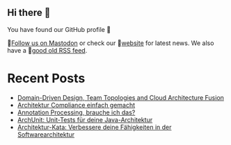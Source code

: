 ## Hi there 👋

You have found our GitHub profile 🌈

🦣[Follow us on Mastodon](https://ijug.social/@jugpaderborn) or check our 🔖[website](https://jug-pb.gitlab.io/) for latest news.
We also have a 📰[good old RSS feed](https://jug-pb.gitlab.io/feed.xml).

# Recent Posts

<!-- BLOG-POST-LIST:START -->
- [Domain-Driven Design, Team Topologies and Cloud Architecture Fusion](https://jug-pb.gitlab.io/blog/2025/ddd.html)
- [Architektur Compliance einfach gemacht](https://jug-pb.gitlab.io/blog/2025/architektur-compliance.html)
- [Annotation Processing, brauche ich das?](https://jug-pb.gitlab.io/blog/2025/annotation-processing.html)
- [ArchUnit: Unit-Tests für deine Java-Architektur](https://jug-pb.gitlab.io/blog/2024/archunit.html)
- [Architektur-Kata: Verbessere deine Fähigkeiten in der Softwarearchitektur](https://jug-pb.gitlab.io/blog/2024/architektur-kata.html)
<!-- BLOG-POST-LIST:END -->